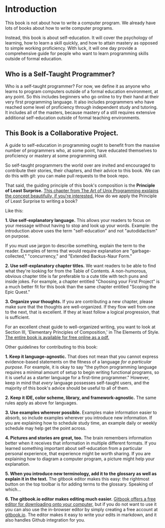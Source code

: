 # Introduction


This book is not about how to write a computer program. We already have lots of books about how to write computer programs.

Instead, this book is about self-education. It will cover the psychology of learning, how to learn a skill quickly, and how to attain mastery as opposed to simple working proficiency. With luck, it will one day provide a comprehensive guide for people who want to learn programming skills outside of formal education.

## Who is a Self-Taught Programmer?

Who is a self-taught programmer? For now, we define it as anyone who learns to program computers outside of a formal education environment, at any point. So this includes beginners who go online to try their hand at their very first programming language. It also includes programmers who have reached some level of proficiency through independent study and tutoring. It includes all of the masters, because mastery of a still requires extensive additional self-education outside of formal teaching environments.

## This Book is a Collaborative Project.

A guide to self-education in programming ought to benefit from the massive number of programmers who, at some point, have educated themselves to proficiency or mastery at some programming skill.

So self-taught programmers the world over are invited and encouraged to contribute their stories, their chapters, and their advice to this book. We can do this with git: you can make pull requests to the book repo.

That said, the guiding principle of this book's composition is the **Principle of Least Surprise.** [This chapter from The Art of Unix Programming explains the concept beautifully, if you're interested.](http://www.faqs.org/docs/artu/ch11s01.html) How do we apply the Principle of Least Surprise to writing a book?

Like this:

**1. Use self-explanatory language.** This allows your readers to focus on your message without having to stop and look up your words. Example: the introduction above uses the term "self-education" and not "autodidactism" on purpose.

If you must use jargon to describe something, explain the term to the reader. Examples of terms that would require explanation are "garbage-collected," "concurrency," and "Extended Backus-Naur Form."

**2. Use self-explanatory chapter titles.** We want readers to be able to find what they're looking for from the Table of Contents. A non-humorous, obvious chapter title is far preferable to a cute title with tech puns and inside jokes. For example, a chapter entitled "Choosing your First Project" is a much better fit for this book than the same chapter entitled "Scoping the Epic Quest."

**3. Organize your thoughts.** If you are contributing a new chapter, please make sure that the thoughts are well-organized. If they flow well from one to the next, that is excellent. If they at least follow a logical progression, that is sufficient.

For an excellent cheat guide to well-organized writing, you want to look at Section III, 'Elementary Principles of Composition,' in The Elements of Style. [The entire book is available for free online as a pdf.](http://faculty.washington.edu/heagerty/Courses/b572/public/StrunkWhite.pdf)

Other guidelines for contributing to this book:

**1. Keep it language-agnostic.** That does not mean that you cannot express evidence-based statements on the fitness of a language *for a particular purpose.* For example, it is okay to say "the python programming language requires a minimal amount of setup to begin writing functional programs, so it is useful as a starter language for a first-time programmer." However, keep in mind that *every* language possesses self-taught users, and the majority of this book's advice should be useful to all of them. 

**2. Keep it IDE, color scheme, library, and framework-agnostic.** The same rules apply as above for languages.

**3. Use examples wherever possible.** Examples make information easier to absorb, so include examples wherever you introduce new information. If you are explaining how to schedule study time, an example daily or weekly schedule may help get the point across. 

**4. Pictures and stories are great, too.** The brain remembers information better when it receives that information in multiple different formats. If you learned something important about self-education from a particular personal experience, that experience might be worth sharing. If you are explaining how to diagram a computer program, a picture might help your explanation.

**5. When you introduce new terminology, add it to the glossary as well as explain it in the text.** The gitbook editor makes this easy: the rightmost button on the top toolbar is for adding terms to the glossary. Speaking of which...

**6. The gitbook.io editor makes editing much easier.** [Gitbook offers a free editor for downloading onto your computer,](https://github.com/GitbookIO/editor/releases) but if you do not want to use it you can also use the in-browser editor by simply creating a free account at [gitbook.io](gitbook.io). The editor makes it easy to write your edits in markdown, and it also handles Github integration for you. 